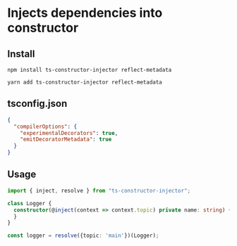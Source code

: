 # Injects dependencies into constructor

## Install
```shell script
npm install ts-constructor-injector reflect-metadata
```
```shell script
yarn add ts-constructor-injector reflect-metadata
```

## tsconfig.json
```json
{
  "compilerOptions": {
    "experimentalDecorators": true,
    "emitDecoratorMetadata": true
  }
}
```

## Usage
```typescript
import { inject, resolve } from "ts-constructor-injector";

class Logger {
  constructor(@inject(context => context.topic) private name: string) {
  }
}

const logger = resolve({topic: 'main'})(Logger);
```
